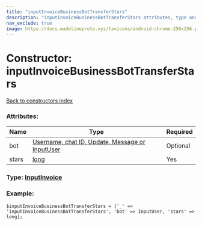 ```yaml
---
title: "inputInvoiceBusinessBotTransferStars"
description: "inputInvoiceBusinessBotTransferStars attributes, type and example"
nav_exclude: true
image: https://docs.madelineproto.xyz/favicons/android-chrome-256x256.png
---
```

# Constructor: inputInvoiceBusinessBotTransferStars  
[Back to constructors index](/API_docs/constructors/index.html)



### Attributes:

| Name     |    Type       | Required |
|----------|---------------|----------|
|bot|[Username, chat ID, Update, Message or InputUser](/API_docs/types/InputUser.html) | Optional|
|stars|[long](/API_docs/types/long.html) | Yes|



### Type: [InputInvoice](/API_docs/types/InputInvoice.html)


### Example:

```
$inputInvoiceBusinessBotTransferStars = ['_' => 'inputInvoiceBusinessBotTransferStars', 'bot' => InputUser, 'stars' => long];
```  
